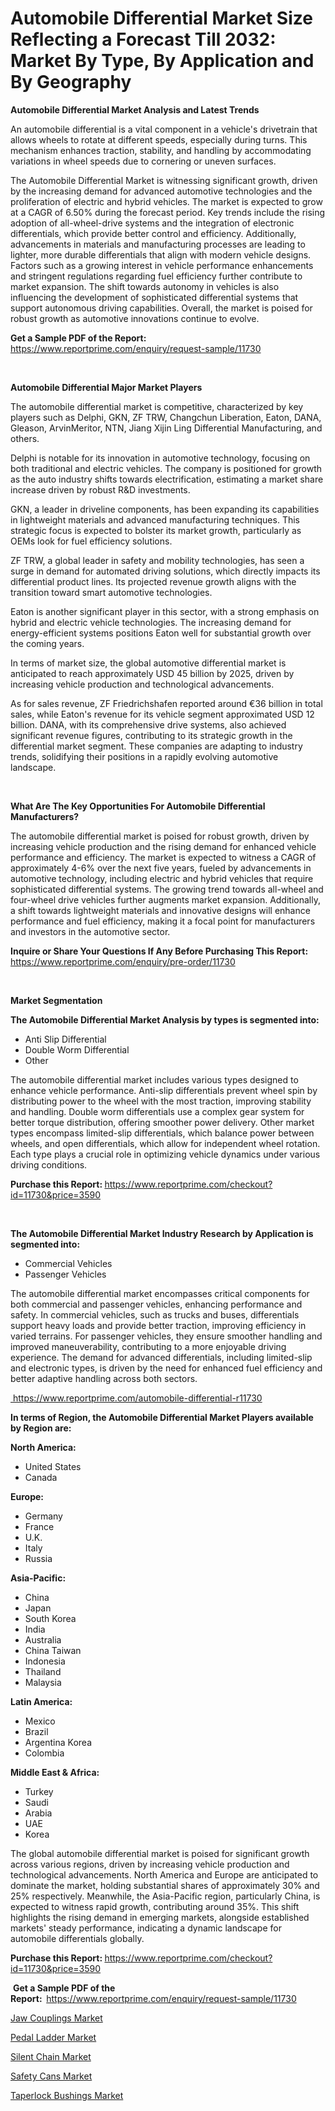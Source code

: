 <p><h1>Automobile Differential Market Size Reflecting a Forecast Till 2032: Market By Type, By Application and By Geography</h1></p><p><strong>Automobile Differential Market Analysis and Latest Trends</strong></p>
<p><p>An automobile differential is a vital component in a vehicle's drivetrain that allows wheels to rotate at different speeds, especially during turns. This mechanism enhances traction, stability, and handling by accommodating variations in wheel speeds due to cornering or uneven surfaces. </p><p>The Automobile Differential Market is witnessing significant growth, driven by the increasing demand for advanced automotive technologies and the proliferation of electric and hybrid vehicles. The market is expected to grow at a CAGR of 6.50% during the forecast period. Key trends include the rising adoption of all-wheel-drive systems and the integration of electronic differentials, which provide better control and efficiency. Additionally, advancements in materials and manufacturing processes are leading to lighter, more durable differentials that align with modern vehicle designs. Factors such as a growing interest in vehicle performance enhancements and stringent regulations regarding fuel efficiency further contribute to market expansion. The shift towards autonomy in vehicles is also influencing the development of sophisticated differential systems that support autonomous driving capabilities. Overall, the market is poised for robust growth as automotive innovations continue to evolve.</p></p>
<p><strong>Get a Sample PDF of the Report:&nbsp;</strong> <a href="https://www.reportprime.com/enquiry/request-sample/11730?utm_campaign=3494&utm_medium=2&utm_source=Github&utm_content=ia&utm_term=17032025&utm_id=automobile-differential">https://www.reportprime.com/enquiry/request-sample/11730</a></p>
<p>&nbsp;</p>
<p><strong>Automobile Differential Major Market Players</strong></p>
<p><p>The automobile differential market is competitive, characterized by key players such as Delphi, GKN, ZF TRW, Changchun Liberation, Eaton, DANA, Gleason, ArvinMeritor, NTN, Jiang Xijin Ling Differential Manufacturing, and others.</p><p>Delphi is notable for its innovation in automotive technology, focusing on both traditional and electric vehicles. The company is positioned for growth as the auto industry shifts towards electrification, estimating a market share increase driven by robust R&D investments.</p><p>GKN, a leader in driveline components, has been expanding its capabilities in lightweight materials and advanced manufacturing techniques. This strategic focus is expected to bolster its market growth, particularly as OEMs look for fuel efficiency solutions.</p><p>ZF TRW, a global leader in safety and mobility technologies, has seen a surge in demand for automated driving solutions, which directly impacts its differential product lines. Its projected revenue growth aligns with the transition toward smart automotive technologies.</p><p>Eaton is another significant player in this sector, with a strong emphasis on hybrid and electric vehicle technologies. The increasing demand for energy-efficient systems positions Eaton well for substantial growth over the coming years.</p><p>In terms of market size, the global automotive differential market is anticipated to reach approximately USD 45 billion by 2025, driven by increasing vehicle production and technological advancements. </p><p>As for sales revenue, ZF Friedrichshafen reported around €36 billion in total sales, while Eaton's revenue for its vehicle segment approximated USD 12 billion. DANA, with its comprehensive drive systems, also achieved significant revenue figures, contributing to its strategic growth in the differential market segment. These companies are adapting to industry trends, solidifying their positions in a rapidly evolving automotive landscape.</p></p>
<p>&nbsp;</p>
<p><strong>What Are The Key Opportunities For Automobile Differential Manufacturers?</strong></p>
<p><p>The automobile differential market is poised for robust growth, driven by increasing vehicle production and the rising demand for enhanced vehicle performance and efficiency. The market is expected to witness a CAGR of approximately 4-6% over the next five years, fueled by advancements in automotive technology, including electric and hybrid vehicles that require sophisticated differential systems. The growing trend towards all-wheel and four-wheel drive vehicles further augments market expansion. Additionally, a shift towards lightweight materials and innovative designs will enhance performance and fuel efficiency, making it a focal point for manufacturers and investors in the automotive sector.</p></p>
<p><strong>Inquire or Share Your Questions If Any Before Purchasing This Report:</strong> <a href="https://www.reportprime.com/enquiry/pre-order/11730?utm_campaign=3494&utm_medium=2&utm_source=Github&utm_content=ia&utm_term=17032025&utm_id=automobile-differential">https://www.reportprime.com/enquiry/pre-order/11730</a></p>
<p>&nbsp;</p>
<p><strong>Market Segmentation</strong></p>
<p><strong>The Automobile Differential Market Analysis by types is segmented into:</strong></p>
<p><ul><li>Anti Slip Differential</li><li>Double Worm Differential</li><li>Other</li></ul></p>
<p><p>The automobile differential market includes various types designed to enhance vehicle performance. Anti-slip differentials prevent wheel spin by distributing power to the wheel with the most traction, improving stability and handling. Double worm differentials use a complex gear system for better torque distribution, offering smoother power delivery. Other market types encompass limited-slip differentials, which balance power between wheels, and open differentials, which allow for independent wheel rotation. Each type plays a crucial role in optimizing vehicle dynamics under various driving conditions.</p></p>
<p><strong>Purchase this Report:&nbsp;</strong><a href="https://www.reportprime.com/checkout?id=11730&price=3590&utm_campaign=3494&utm_medium=2&utm_source=Github&utm_content=ia&utm_term=17032025&utm_id=automobile-differential">https://www.reportprime.com/checkout?id=11730&price=3590</a></p>
<p>&nbsp;</p>
<p><strong>The Automobile Differential Market Industry Research by Application is segmented into:</strong></p>
<p><ul><li>Commercial Vehicles</li><li>Passenger Vehicles</li></ul></p>
<p><p>The automobile differential market encompasses critical components for both commercial and passenger vehicles, enhancing performance and safety. In commercial vehicles, such as trucks and buses, differentials support heavy loads and provide better traction, improving efficiency in varied terrains. For passenger vehicles, they ensure smoother handling and improved maneuverability, contributing to a more enjoyable driving experience. The demand for advanced differentials, including limited-slip and electronic types, is driven by the need for enhanced fuel efficiency and better adaptive handling across both sectors.</p></p>
<p><a href="https://www.reportprime.com/automobile-differential-r11730?utm_campaign=3494&utm_medium=2&utm_source=Github&utm_content=ia&utm_term=17032025&utm_id=automobile-differential">&nbsp;https://www.reportprime.com/automobile-differential-r11730</a></p>
<p><strong>In terms of Region, the Automobile Differential Market Players available by Region are:</strong></p>
<p>
    <p> <strong> North America: </strong>
        <ul>
            <li>United States</li>
            <li>Canada</li>
        </ul>
        </p> 
    <p> <strong> Europe: </strong>
        <ul>
            <li>Germany</li>
            <li>France</li>
            <li>U.K.</li>
            <li>Italy</li>
            <li>Russia</li>
        </ul>
        </p> 
    <p> <strong> Asia-Pacific: </strong>
        <ul>
            <li>China</li>
            <li>Japan</li>
            <li>South Korea</li>
            <li>India</li>
            <li>Australia</li>
            <li>China Taiwan</li>
            <li>Indonesia</li>
            <li>Thailand</li>
            <li>Malaysia</li>
        </ul>
        </p> 
    <p> <strong> Latin America: </strong>
        <ul>
            <li>Mexico</li>
            <li>Brazil</li>
            <li>Argentina Korea</li>
            <li>Colombia</li>
        </ul>
        </p> 
    <p> <strong> Middle East & Africa: </strong>
        <ul>
            <li>Turkey</li>
            <li>Saudi</li>
            <li>Arabia</li>
            <li>UAE</li>
            <li>Korea</li>
        </ul>
    </p>
    </p>
<p><p>The global automobile differential market is poised for significant growth across various regions, driven by increasing vehicle production and technological advancements. North America and Europe are anticipated to dominate the market, holding substantial shares of approximately 30% and 25% respectively. Meanwhile, the Asia-Pacific region, particularly China, is expected to witness rapid growth, contributing around 35%. This shift highlights the rising demand in emerging markets, alongside established markets' steady performance, indicating a dynamic landscape for automobile differentials globally.</p></p>
<p><strong>Purchase this Report: </strong><a href="https://www.reportprime.com/checkout?id=11730&price=3590&utm_campaign=3494&utm_medium=2&utm_source=Github&utm_content=ia&utm_term=17032025&utm_id=automobile-differential">https://www.reportprime.com/checkout?id=11730&price=3590</a></p>
<p>&nbsp;<strong>Get a Sample PDF of the Report:&nbsp;&nbsp;</strong><a href="https://www.reportprime.com/enquiry/request-sample/11730?utm_campaign=3494&utm_medium=2&utm_source=Github&utm_content=ia&utm_term=17032025&utm_id=automobile-differential">https://www.reportprime.com/enquiry/request-sample/11730</a></p>
<p><strong></strong></p>
<p><p><a href="https://www.linkedin.com/pulse/future-growth-revenue-analysis-jaw-couplings-market-97-cagr-from-z48fe?utm_campaign=3494&utm_medium=2&utm_source=Github&utm_content=ia&utm_term=17032025&utm_id=automobile-differential">Jaw Couplings Market</a></p><p><a href="https://www.linkedin.com/pulse/pedal-laddermarketinsightsmarketsizeandgrowthprospectswithanestimatedcagrof14from2025to2032-huu5e?utm_campaign=3494&utm_medium=2&utm_source=Github&utm_content=ia&utm_term=17032025&utm_id=automobile-differential">Pedal Ladder Market</a></p><p><a href="https://www.linkedin.com/pulse/accelerated-growth-silent-chain-market-2025-2032-129-wywze?utm_campaign=3494&utm_medium=2&utm_source=Github&utm_content=ia&utm_term=17032025&utm_id=automobile-differential">Silent Chain Market</a></p><p><a href="https://www.linkedin.com/pulse/comprehensive-analysis-safety-cans-market-20252032-growth-okyce?utm_campaign=3494&utm_medium=2&utm_source=Github&utm_content=ia&utm_term=17032025&utm_id=automobile-differential">Safety Cans Market</a></p><p><a href="https://www.linkedin.com/pulse/taperlock-bushings-market-outlook-2025-2032-examining-85-stpye?utm_campaign=3494&utm_medium=2&utm_source=Github&utm_content=ia&utm_term=17032025&utm_id=automobile-differential">Taperlock Bushings Market</a></p></p>